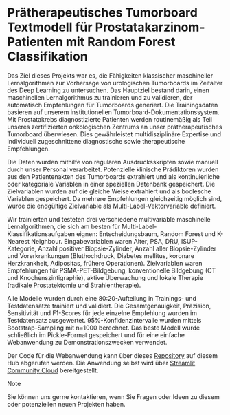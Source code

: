 # Prätherapeutisches Tumorboard Textmodell für Prostatakarzinom-Patienten mit Random Forest Classifikation

Das Ziel dieses Projekts war es, die Fähigkeiten klassischer maschineller Lernalgorithmen zur Vorhersage von urologischen Tumorboards im Zeitalter des Deep Learning zu untersuchen. Das Hauptziel bestand darin, einen maschinellen Lernalgorithmus zu trainieren und zu validieren, der automatisch Empfehlungen für Tumorboards generiert. Die Trainingsdaten basieren auf unserem institutionellen Tumorboard-Dokumentationssystem. Mit Prostatakrebs diagnostizierte Patienten werden routinemäßig als Teil unseres zertifizierten onkologischen Zentrums an unser prätherapeutisches Tumorboard überwiesen. Dies gewährleistet multidisziplinäre Expertise und individuell zugeschnittene diagnostische sowie therapeutische Empfehlungen.

Die Daten wurden mithilfe von regulären Ausdrucksskripten sowie manuell durch unser Personal verarbeitet. Potenzielle klinische Prädiktoren wurden aus den Patientenakten des Tumorboards extrahiert und als kontinuierliche oder kategoriale Variablen in einer speziellen Datenbank gespeichert. Die Zielvariablen wurden auf die gleiche Weise extrahiert und als boolesche Variablen gespeichert. Da mehrere Empfehlungen gleichzeitig möglich sind, wurde die endgültige Zielvariable als Multi-Label-Vektorvariable definiert.

Wir trainierten und testeten drei verschiedene multivariable maschinelle Lernalgorithmen, die sich am besten für Multi-Label-Klassifikationsaufgaben eignen: Entscheidungsbaum, Random Forest und K-Nearest Neighbour. Eingabevariablen waren Alter, PSA, DRU, ISUP-Kategorie, Anzahl positiver Biopsie-Zylinder, Anzahl aller Biopsie-Zylinder und Vorerkrankungen (Bluthochdruck, Diabetes mellitus, koronare Herzkrankheit, Adipositas, frühere Operationen). Zielvariablen waren Empfehlungen für PSMA-PET-Bildgebung, konventionelle Bildgebung (CT und Knochenszintigraphie), aktive Überwachung und lokale Therapie (radikale Prostatektomie und Strahlentherapie).

Alle Modelle wurden durch eine 80:20-Aufteilung in Trainings- und Testdatensätze trainiert und validiert. Die Gesamtgenauigkeit, Präzision, Sensitivität und F1-Scores für jede einzelne Empfehlung wurden im Testdatensatz ausgewertet. 95%-Konfidenzintervalle wurden mittels Bootstrap-Sampling mit n=1000 berechnet. Das beste Modell wurde schließlich im Pickle-Format gespeichert und für eine einfache Webanwendung zu Demonstrationszwecken verwendet.

Der Code für die Webanwendung kann über dieses [Repository](https://github.com/ukd-uro/pretb_rf_app) auf diesem Hub abgerufen werden. Die Anwendung selbst wird über [Streamlit Community Cloud](https://pretb-rf.streamlit.app) bereitgestellt.

> [!Note]
> Sie können uns gerne kontaktieren, wenn Sie Fragen oder Ideen zu diesem oder potenziellen neuen Projekten haben.
